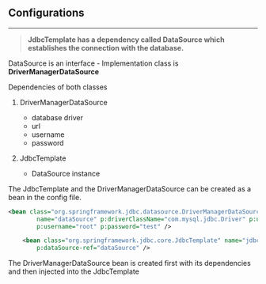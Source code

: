 ## Configurations
---

> **JdbcTemplate has a dependency called DataSource which establishes the connection with the database.**

DataSource is an interface
	- Implementation class is **DriverManagerDataSource**
	
Dependencies of both classes 

1. DriverManagerDataSource 
	-   database driver
	-   url
	-   username
	-   password 

2. JdbcTemplate
	- DataSource instance

The JdbcTemplate and the DriverManagerDataSource can be created as a bean in the config file. 

```xml
<bean class="org.springframework.jdbc.datasource.DriverManagerDataSource"
		name="dataSource" p:driverClassName="com.mysql.jdbc.Driver" p:url="jdbc:mysql://localhost/mydb"
		p:username="root" p:password="test" />

	<bean class="org.springframework.jdbc.core.JdbcTemplate" name="jdbcTemplate"
		p:dataSource-ref="dataSource" />

```

The DriverManagerDataSource bean is created first with its dependencies and then injected into the JdbcTemplate
